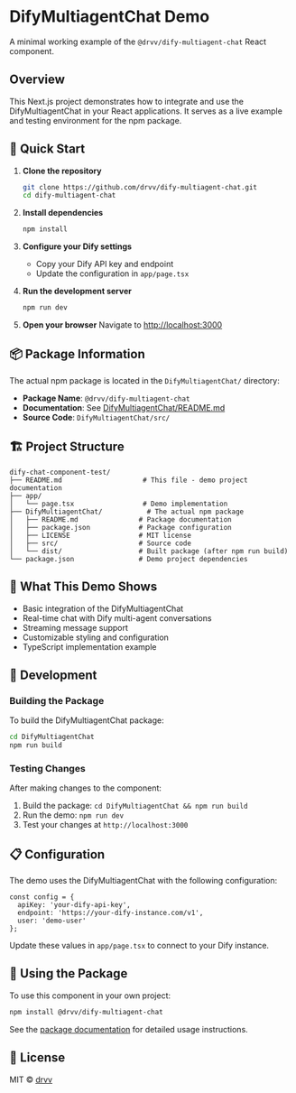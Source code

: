 # DifyMultiagentChat Demo

A minimal working example of the `@drvv/dify-multiagent-chat` React component.

## Overview

This Next.js project demonstrates how to integrate and use the DifyMultiagentChat in your React applications. It serves as a live example and testing environment for the npm package.

## 🚀 Quick Start

1. **Clone the repository**
   ```bash
   git clone https://github.com/drvv/dify-multiagent-chat.git
   cd dify-multiagent-chat
   ```

2. **Install dependencies**
   ```bash
   npm install
   ```

3. **Configure your Dify settings**
   - Copy your Dify API key and endpoint
   - Update the configuration in `app/page.tsx`

4. **Run the development server**
   ```bash
   npm run dev
   ```

5. **Open your browser**
   Navigate to [http://localhost:3000](http://localhost:3000)

## 📦 Package Information

The actual npm package is located in the `DifyMultiagentChat/` directory:

- **Package Name**: `@drvv/dify-multiagent-chat`
- **Documentation**: See [DifyMultiagentChat/README.md](./DifyMultiagentChat/README.md)
- **Source Code**: `DifyMultiagentChat/src/`

## 🏗️ Project Structure

```
dify-chat-component-test/
├── README.md                    # This file - demo project documentation
├── app/
│   └── page.tsx                 # Demo implementation
├── DifyMultiagentChat/           # The actual npm package
│   ├── README.md               # Package documentation
│   ├── package.json            # Package configuration
│   ├── LICENSE                 # MIT license
│   ├── src/                    # Source code
│   └── dist/                   # Built package (after npm run build)
└── package.json                # Demo project dependencies
```

## 🎯 What This Demo Shows

- Basic integration of the DifyMultiagentChat
- Real-time chat with Dify multi-agent conversations
- Streaming message support
- Customizable styling and configuration
- TypeScript implementation example

## 🔧 Development

### Building the Package

To build the DifyMultiagentChat package:

```bash
cd DifyMultiagentChat
npm run build
```

### Testing Changes

After making changes to the component:

1. Build the package: `cd DifyMultiagentChat && npm run build`
2. Run the demo: `npm run dev`
3. Test your changes at `http://localhost:3000`

## 📋 Configuration

The demo uses the DifyMultiagentChat with the following configuration:

```tsx
const config = {
  apiKey: 'your-dify-api-key',
  endpoint: 'https://your-dify-instance.com/v1',
  user: 'demo-user'
};
```

Update these values in `app/page.tsx` to connect to your Dify instance.

## 🚀 Using the Package

To use this component in your own project:

```bash
npm install @drvv/dify-multiagent-chat
```

See the [package documentation](./DifyMultiagentChat/README.md) for detailed usage instructions.

## 📄 License

MIT © [drvv](https://github.com/drvv)

